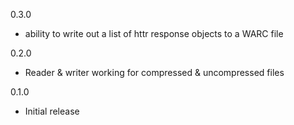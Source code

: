 0.3.0
* ability to write out a list of httr response objects to a WARC file

0.2.0
* Reader & writer working for compressed & uncompressed files

0.1.0 
* Initial release
